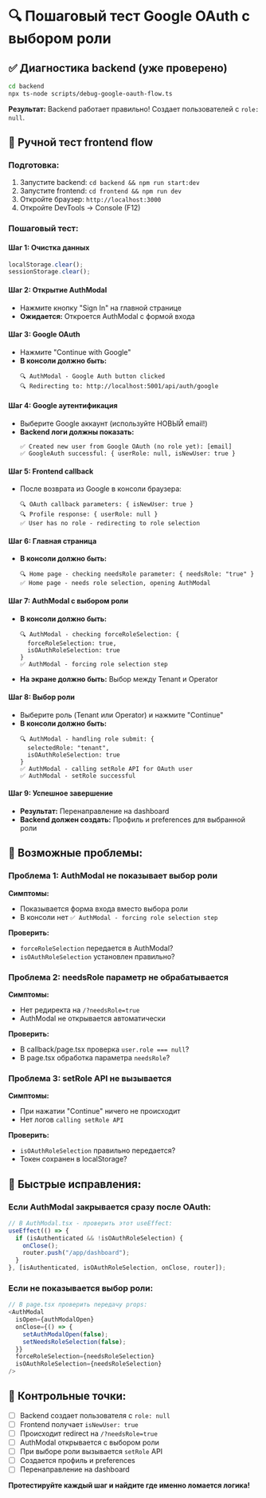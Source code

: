 # 🔍 Пошаговый тест Google OAuth с выбором роли

## ✅ Диагностика backend (уже проверено)

```bash
cd backend
npx ts-node scripts/debug-google-oauth-flow.ts
```

**Результат:** Backend работает правильно! Создает пользователей с `role: null`.

## 🚀 Ручной тест frontend flow

### Подготовка:

1. Запустите backend: `cd backend && npm run start:dev`
2. Запустите frontend: `cd frontend && npm run dev`
3. Откройте браузер: `http://localhost:3000`
4. Откройте DevTools → Console (F12)

### Пошаговый тест:

#### **Шаг 1: Очистка данных**

```javascript
localStorage.clear();
sessionStorage.clear();
```

#### **Шаг 2: Открытие AuthModal**

- Нажмите кнопку "Sign In" на главной странице
- **Ожидается:** Откроется AuthModal с формой входа

#### **Шаг 3: Google OAuth**

- Нажмите "Continue with Google"
- **В консоли должно быть:**
  ```
  🔍 AuthModal - Google Auth button clicked
  🔍 Redirecting to: http://localhost:5001/api/auth/google
  ```

#### **Шаг 4: Google аутентификация**

- Выберите Google аккаунт (используйте НОВЫЙ email!)
- **Backend логи должны показать:**
  ```
  ✅ Created new user from Google OAuth (no role yet): [email]
  ✅ GoogleAuth successful: { userRole: null, isNewUser: true }
  ```

#### **Шаг 5: Frontend callback**

- После возврата из Google в консоли браузера:
  ```
  🔍 OAuth callback parameters: { isNewUser: true }
  🔍 Profile response: { userRole: null }
  ✅ User has no role - redirecting to role selection
  ```

#### **Шаг 6: Главная страница**

- **В консоли должно быть:**
  ```
  🔍 Home page - checking needsRole parameter: { needsRole: "true" }
  ✅ Home page - needs role selection, opening AuthModal
  ```

#### **Шаг 7: AuthModal с выбором роли**

- **В консоли должно быть:**
  ```
  🔍 AuthModal - checking forceRoleSelection: {
    forceRoleSelection: true,
    isOAuthRoleSelection: true
  }
  ✅ AuthModal - forcing role selection step
  ```
- **На экране должно быть:** Выбор между Tenant и Operator

#### **Шаг 8: Выбор роли**

- Выберите роль (Tenant или Operator) и нажмите "Continue"
- **В консоли должно быть:**
  ```
  🔍 AuthModal - handling role submit: {
    selectedRole: "tenant",
    isOAuthRoleSelection: true
  }
  ✅ AuthModal - calling setRole API for OAuth user
  ✅ AuthModal - setRole successful
  ```

#### **Шаг 9: Успешное завершение**

- **Результат:** Перенаправление на dashboard
- **Backend должен создать:** Профиль и preferences для выбранной роли

## 🚨 Возможные проблемы:

### **Проблема 1: AuthModal не показывает выбор роли**

**Симптомы:**

- Показывается форма входа вместо выбора роли
- В консоли нет `✅ AuthModal - forcing role selection step`

**Проверить:**

- `forceRoleSelection` передается в AuthModal?
- `isOAuthRoleSelection` установлен правильно?

### **Проблема 2: needsRole параметр не обрабатывается**

**Симптомы:**

- Нет редиректа на `/?needsRole=true`
- AuthModal не открывается автоматически

**Проверить:**

- В callback/page.tsx проверка `user.role === null`?
- В page.tsx обработка параметра `needsRole`?

### **Проблема 3: setRole API не вызывается**

**Симптомы:**

- При нажатии "Continue" ничего не происходит
- Нет логов `calling setRole API`

**Проверить:**

- `isOAuthRoleSelection` правильно передается?
- Токен сохранен в localStorage?

## 🔧 Быстрые исправления:

### Если AuthModal закрывается сразу после OAuth:

```javascript
// В AuthModal.tsx - проверить этот useEffect:
useEffect(() => {
  if (isAuthenticated && !isOAuthRoleSelection) {
    onClose();
    router.push("/app/dashboard");
  }
}, [isAuthenticated, isOAuthRoleSelection, onClose, router]);
```

### Если не показывается выбор роли:

```javascript
// В page.tsx проверить передачу props:
<AuthModal
  isOpen={authModalOpen}
  onClose={() => {
    setAuthModalOpen(false);
    setNeedsRoleSelection(false);
  }}
  forceRoleSelection={needsRoleSelection}
  isOAuthRoleSelection={needsRoleSelection}
/>
```

## 🎯 Контрольные точки:

- [ ] Backend создает пользователя с `role: null`
- [ ] Frontend получает `isNewUser: true`
- [ ] Происходит redirect на `/?needsRole=true`
- [ ] AuthModal открывается с выбором роли
- [ ] При выборе роли вызывается `setRole` API
- [ ] Создается профиль и preferences
- [ ] Перенаправление на dashboard

**Протестируйте каждый шаг и найдите где именно ломается логика!**
